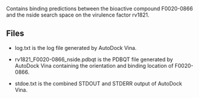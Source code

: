 Contains binding predictions between the bioactive compound F0020-0866 and the nside search space on the virulence factor rv1821.

## Files

- log.txt is the log file generated by AutoDock Vina.

- rv1821_F0020-0866_nside.pdbqt is the PDBQT file generated by AutoDock Vina containing the orientation and binding location of F0020-0866.

- stdoe.txt is the combined STDOUT and STDERR output of AutoDock Vina.

